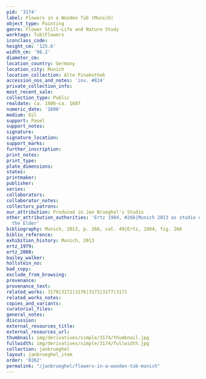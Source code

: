 ```yaml
---
pid: '3174'
label: Flowers in a Wooden Tub (Munich)
object_type: Painting
genre: Flower Still-Life and Nature Study
worktags: Tub|Flowers
iconclass_code:
height_cm: '125.6'
width_cm: '96.2'
diameter_cm:
location_country: Germany
location_city: Munich
location_collection: Alte Pinakothek
accession_nos_and_notes: 'inv. #824'
private_collection_info:
most_recent_sale:
collection_type: Public
realdate: ca. 1606-ca. 1607
numeric_date: '1606'
medium: Oil
support: Panel
support_notes:
signature:
signature_location:
support_marks:
further_inscription:
print_notes:
print_type:
plate_dimensions:
states:
printmaker:
publisher:
series:
collaborators:
collaborator_notes:
collectors_patrons:
our_attribution: Produced in Jan Brueghel's Studio
other_attribution_authorities: 'Ertz 1984, #266|Munich 2013 as studio of Jan Brueghel
  the Elder'
bibliography: Munich, 2013, p. 266, cat. 49|Ertz, 1984, fig. 266
biblio_reference:
exhibition_history: Munich, 2013
ertz_1979:
ertz_2008:
bailey_walker:
hollstein_no:
bad_copy:
exclude_from_browsing:
provenance:
provenance_text:
related_works: 3178|3172|3176|3173|3177|3171
related_works_notes:
copies_and_variants:
curatorial_files:
general_notes:
discussion:
external_resources_title:
external_resources_url:
thumbnail: img/derivatives/simple/3174/thumbnail.jpg
fullwidth: img/derivatives/simple/3174/fullwidth.jpg
collection: janbrueghel
layout: janbrueghel_item
order: '0262'
permalink: "/janbrueghel/flowers-in-a-wooden-tub-munich"
---
```

